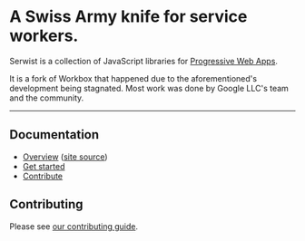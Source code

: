 # A Swiss Army knife for service workers.

Serwist is a collection of JavaScript libraries for [Progressive Web Apps](https://web.dev/progressive-web-apps/).

It is a fork of Workbox that happened due to the aforementioned's development being stagnated. Most work was done by Google LLC's team and the community.

---

## Documentation

- [Overview](https://developers.google.com/web/tools/workbox/) ([site source](https://github.com/google/WebFundamentals/tree/main/src/content/en/tools/workbox))
- [Get started](https://developers.google.com/web/tools/workbox/guides/get-started)
- [Contribute](/CONTRIBUTING.md)

## Contributing

Please see [our contributing guide](/CONTRIBUTING.md).

